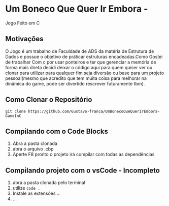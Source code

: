 # Um Boneco Que Quer Ir Embora - 
Jogo Feito em C
## Motivações
O Jogo é um trabalho de Faculdade de ADS da matéria de Estrutura de Dados e possue o objetivo de práticar estruturas encadeadas.Como Gostei de trabalhar Com c por usar ponteiros e ter que gerenciar a memória de forma mais direta decidi deixar o código aqui para quem quiser ver ou clonar para utilizar para qualquer fim seja diversão ou base para um projeto pessoal(mesmo que acredito que tem muita coisa para melhorar na dinâmica do game, pode ser divertido rescrever futuramente tbm).

## Como Clonar o Repositório
 `git clone https://github.com/Gustavo-franca/UmBonecoQueQuerIrEmbora-GameInC`
 
## Compilando com o Code Blocks
1. Abra a pasta clonada
2. abra o arquivo .cbp
3. Aperte F8
pronto o projeto irá compilar com todas as dependências

## Compilando projeto com o vsCode - Incompleto
1. abra a pasta clonada pelo terminal
2. utilize `code .`
3. Instale as extensões ...
4. ...
